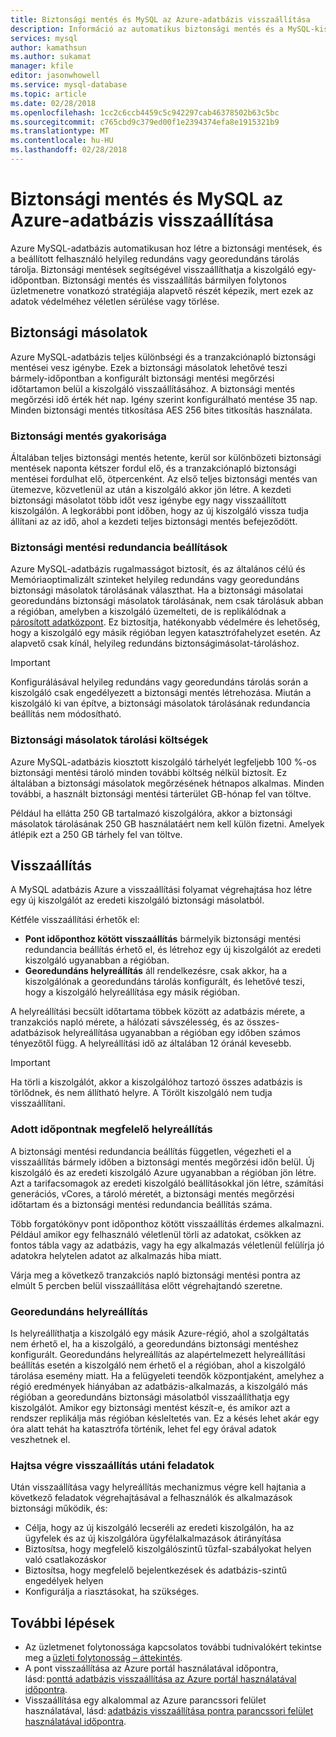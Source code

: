 ```yaml
---
title: Biztonsági mentés és MySQL az Azure-adatbázis visszaállítása
description: Információ az automatikus biztonsági mentés és a MySQL-kiszolgálóhoz tartozó Azure-adatbázis visszaállítása.
services: mysql
author: kamathsun
ms.author: sukamat
manager: kfile
editor: jasonwhowell
ms.service: mysql-database
ms.topic: article
ms.date: 02/28/2018
ms.openlocfilehash: 1cc2c6ccb4459c5c942297cab46378502b63c5bc
ms.sourcegitcommit: c765cbd9c379ed00f1e2394374efa8e1915321b9
ms.translationtype: MT
ms.contentlocale: hu-HU
ms.lasthandoff: 02/28/2018
---
```

# <a name="backup-and-restore-in-azure-database-for-mysql"></a>Biztonsági mentés és MySQL az Azure-adatbázis visszaállítása

Azure MySQL-adatbázis automatikusan hoz létre a biztonsági mentések, és a beállított felhasználó helyileg redundáns vagy georedundáns tárolás tárolja. Biztonsági mentések segítségével visszaállíthatja a kiszolgáló egy-időpontban. Biztonsági mentés és visszaállítás bármilyen folytonos üzletmenetre vonatkozó stratégiája alapvető részét képezik, mert ezek az adatok védelméhez véletlen sérülése vagy törlése.

## <a name="backups"></a>Biztonsági másolatok

Azure MySQL-adatbázis teljes különbségi és a tranzakciónapló biztonsági mentései vesz igénybe. Ezek a biztonsági másolatok lehetővé teszi bármely-időpontban a konfigurált biztonsági mentési megőrzési időtartamon belül a kiszolgáló visszaállításához. A biztonsági mentés megőrzési idő érték hét nap. Igény szerint konfigurálható mentése 35 nap. Minden biztonsági mentés titkosítása AES 256 bites titkosítás használata.

### <a name="backup-frequency"></a>Biztonsági mentés gyakorisága

Általában teljes biztonsági mentés hetente, kerül sor különbözeti biztonsági mentések naponta kétszer fordul elő, és a tranzakciónapló biztonsági mentései fordulhat elő, ötpercenként. Az első teljes biztonsági mentés van ütemezve, közvetlenül az után a kiszolgáló akkor jön létre. A kezdeti biztonsági másolatot több időt vesz igénybe egy nagy visszaállított kiszolgálón. A legkorábbi pont időben, hogy az új kiszolgáló vissza tudja állítani az az idő, ahol a kezdeti teljes biztonsági mentés befejeződött.

### <a name="backup-redundancy-options"></a>Biztonsági mentési redundancia beállítások

Azure MySQL-adatbázis rugalmasságot biztosít, és az általános célú és Memóriaoptimalizált szinteket helyileg redundáns vagy georedundáns biztonsági másolatok tárolásának választhat. Ha a biztonsági másolatai georedundáns biztonsági másolatok tárolásának, nem csak tárolásuk abban a régióban, amelyben a kiszolgáló üzemelteti, de is replikálódnak a [párosított adatközpont](https://docs.microsoft.com/azure/best-practices-availability-paired-regions). Ez biztosítja, hatékonyabb védelmére és lehetőség, hogy a kiszolgáló egy másik régióban legyen katasztrófahelyzet esetén. Az alapvető csak kínál, helyileg redundáns biztonságimásolat-tároláshoz.

> [!IMPORTANT]
> Konfigurálásával helyileg redundáns vagy georedundáns tárolás során a kiszolgáló csak engedélyezett a biztonsági mentés létrehozása. Miután a kiszolgáló ki van építve, a biztonsági másolatok tárolásának redundancia beállítás nem módosítható.

### <a name="backup-storage-cost"></a>Biztonsági másolatok tárolási költségek

Azure MySQL-adatbázis kiosztott kiszolgáló tárhelyét legfeljebb 100 %-os biztonsági mentési tároló minden további költség nélkül biztosít. Ez általában a biztonsági másolatok megőrzésének hétnapos alkalmas. Minden további, a használt biztonsági mentési tárterület GB-hónap fel van töltve.

Például ha ellátta 250 GB tartalmazó kiszolgálóra, akkor a biztonsági másolatok tárolásának 250 GB használatáért nem kell külön fizetni. Amelyek átlépik ezt a 250 GB tárhely fel van töltve.

## <a name="restore"></a>Visszaállítás

A MySQL adatbázis Azure a visszaállítási folyamat végrehajtása hoz létre egy új kiszolgálót az eredeti kiszolgáló biztonsági másolatból.

Kétféle visszaállítási érhetők el:

- **Pont időponthoz kötött visszaállítás** bármelyik biztonsági mentési redundancia beállítás érhető el, és létrehoz egy új kiszolgálót az eredeti kiszolgáló ugyanabban a régióban.
- **Georedundáns helyreállítás** áll rendelkezésre, csak akkor, ha a kiszolgálónak a georedundáns tárolás konfigurált, és lehetővé teszi, hogy a kiszolgáló helyreállítása egy másik régióban.

A helyreállítási becsült időtartama többek között az adatbázis mérete, a tranzakciós napló mérete, a hálózati sávszélesség, és az összes-adatbázisok helyreállítása ugyanabban a régióban egy időben számos tényezőtől függ. A helyreállítási idő az általában 12 óránál kevesebb.

> [!IMPORTANT]
> Ha törli a kiszolgálót, akkor a kiszolgálóhoz tartozó összes adatbázis is törlődnek, és nem állítható helyre. A Törölt kiszolgáló nem tudja visszaállítani.

### <a name="point-in-time-restore"></a>Adott időpontnak megfelelő helyreállítás

A biztonsági mentési redundancia beállítás független, végezheti el a visszaállítás bármely időben a biztonsági mentés megőrzési időn belül. Új kiszolgáló és az eredeti kiszolgáló Azure ugyanabban a régióban jön létre. Azt a tarifacsomagok az eredeti kiszolgáló beállításokkal jön létre, számítási generációs, vCores, a tároló méretét, a biztonsági mentés megőrzési időtartam és a biztonsági mentési redundancia beállítás száma.

Több forgatókönyv pont időponthoz kötött visszaállítás érdemes alkalmazni. Például amikor egy felhasználó véletlenül törli az adatokat, csökken az fontos tábla vagy az adatbázis, vagy ha egy alkalmazás véletlenül felülírja jó adatokra helytelen adatot az alkalmazás hiba miatt.

Várja meg a következő tranzakciós napló biztonsági mentési pontra az elmúlt 5 percben belül visszaállítása előtt végrehajtandó szeretne.

### <a name="geo-restore"></a>Georedundáns helyreállítás

Is helyreállíthatja a kiszolgáló egy másik Azure-régió, ahol a szolgáltatás nem érhető el, ha a kiszolgáló, a georedundáns biztonsági mentéshez konfigurált. Georedundáns helyreállítás az alapértelmezett helyreállítási beállítás esetén a kiszolgáló nem érhető el a régióban, ahol a kiszolgáló tárolása esemény miatt. Ha a felügyeleti teendők központjaként, amelyhez a régió eredmények hiányában az adatbázis-alkalmazás, a kiszolgáló más régióban a georedundáns biztonsági másolatból visszaállíthatja egy kiszolgálót. Amikor egy biztonsági mentést készít-e, és amikor azt a rendszer replikálja más régióban késleltetés van. Ez a késés lehet akár egy óra alatt tehát ha katasztrófa történik, lehet fel egy órával adatok veszhetnek el.

### <a name="perform-post-restore-tasks"></a>Hajtsa végre visszaállítás utáni feladatok

Után visszaállítása vagy helyreállítás mechanizmus végre kell hajtania a következő feladatok végrehajtásával a felhasználók és alkalmazások biztonsági működik, és:

- Célja, hogy az új kiszolgáló lecseréli az eredeti kiszolgálón, ha az ügyfelek és az új kiszolgálóra ügyfélalkalmazások átirányítása
- Biztosítsa, hogy megfelelő kiszolgálószintű tűzfal-szabályokat helyen való csatlakozáskor
- Biztosítsa, hogy megfelelő bejelentkezések és adatbázis-szintű engedélyek helyen
- Konfigurálja a riasztásokat, ha szükséges.

## <a name="next-steps"></a>További lépések

- Az üzletmenet folytonossága kapcsolatos további tudnivalókért tekintse meg a [üzleti folytonosság – áttekintés](concepts-business-continuity.md).
- A pont visszaállítása az Azure portál használatával időpontra, lásd: [ponttá adatbázis visszaállítása az Azure portál használatával időpontra](howto-restore-server-portal.md).
- Visszaállítása egy alkalommal az Azure parancssori felület használatával, lásd: [adatbázis visszaállítása pontra parancssori felület használatával időpontra](howto-restore-server-cli.md).